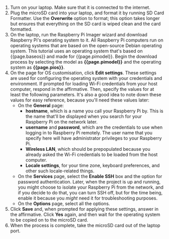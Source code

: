 1.  Turn on your laptop. Make sure that it is connected to the internet.
1.  Plug the microSD card into your laptop, and format it by running SD Card Formatter. Use the **Overwrite** option to format; this option takes longer but ensures that everything on the SD card is wiped clean and the card formatted.
1.  On the laptop, run the Raspberry Pi Imager wizard and download Raspberry Pi's operating system to it. All Raspberry Pi computers run on  operating systems that are based on the open-source Debian operating system. This tutorial uses an operating system that's based on {{page.baseos}} and made for {{page.pimodel}}. Begin the download process by selecting the model as **{{page.pimodel}}** and the operating system as **{{page.pios}}**.
1.  On the page for OS customisation, click **Edit settings**. These settings are used for configuring the operating system with your credentials and environment. If prompted for loading Wi-Fi credentials from your host computer, respond in the affirmative. Then, specify the values for at least the following parameters. It's also a good idea to note down these values for easy reference, because you'll need these values later:
    -  On the **General** page:
        -  **hostname**, which is a name you call your Raspberry Pi by. This is the name that'll be displayed when you search for your Raspberry Pi on the network later.
	    -  **username** and **password**, which are the credentials to use when logging in to Raspberry Pi remotely. The user name that you specify here will have administrator privileges to your Raspberry Pi.
	    -  **Wireless LAN**, which should be prepopulated because you already asked the Wi-Fi credentials to be loaded from the host computer.
	    -  **Locale settings**, for your time zone, keyboard preferences, and other such locale-related things.
	-  On the **Services** page, select the **Enable SSH** box and the option for password authentication. Later, when the project is up and running, you might choose to isolate your Raspberry Pi from the network, and if you decide to do that, you can turn SSH off, but for the time being, enable it because you _might_ need it for troubleshooting purposes.
    -  On the **Options** page, select all the options.
1.  Click **Save** and, when prompted for applying these settings, answer in the affirmative. Click **Yes** again, and then wait for the operating system to be copied on to the microSD card.
1.  When the process is complete, take the microSD card out of the laptop port.